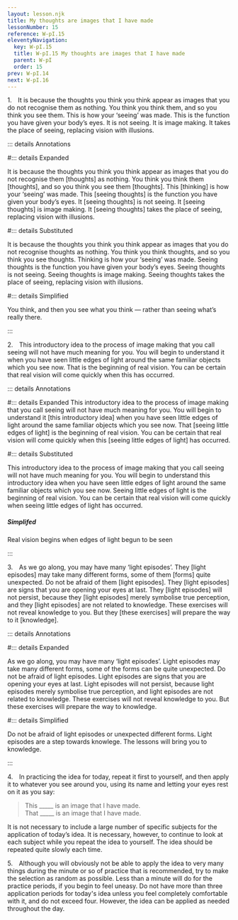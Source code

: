 ```yaml
---
layout: lesson.njk
title: My thoughts are images that I have made
lessonNumber: 15
reference: W-pI.15
eleventyNavigation:
  key: W-pI.15
  title: W-pI.15 My thoughts are images that I have made
  parent: W-pI
  order: 15
prev: W-pI.14
next: W-pI.16
---
```


1. It is because the thoughts you think you think appear as images that you do not recognise them as nothing. 
You think you think them, and so you think you see them. 
This is how your ‘seeing’ was made. 
This is the function you have given your body’s eyes. 
It is not seeing. 
It is image making. 
It takes the place of seeing, replacing vision with illusions.

::: details Annotations

#::: details Expanded

It is because the thoughts you think you think appear as images that you do not recognise them [thoughts] as nothing. 
You think you think them [thoughts], and so you think you see them [thoughts]. 
This [thinking] is how your ‘seeing’ was made. 
This [seeing thoughts] is the function you have given your body’s eyes. 
It [seeing thoughts] is not seeing. 
It [seeing thoughts] is image making. 
It [seeing thoughts] takes the place of seeing, replacing vision with illusions.

#::: details Substituted

It is because the thoughts you think you think appear as images that you do not recognise thoughts as nothing. 
You think you think thoughts, and so you think you see thoughts. 
Thinking is how your ‘seeing’ was made. 
Seeing thoughts is the function you have given your body’s eyes. 
Seeing thoughts is not seeing. 
Seeing thoughts is image making. 
Seeing thoughts takes the place of seeing, replacing vision with illusions.

#::: details Simplified

You think, and then you see what you think — rather than seeing what’s really there.

:::

2. This introductory idea to the process of image making that you call seeing will not have much meaning for you. 
You will begin to understand it when you have seen little edges of light around the same familiar objects which you see now. 
That is the beginning of real vision. 
You can be certain that real vision will come quickly when this has occurred.

::: details Annotations

#::: details Expanded
This introductory idea to the process of image making that you call seeing will not have much meaning for you. 
You will begin to understand it [this introductory idea] when you have seen little edges of light around the same familiar objects which you see now. 
That [seeing little edges of light] is the beginning of real vision. 
You can be certain that real vision will come quickly when this [seeing little edges of light] has occurred.

#::: details Substituted

This introductory idea to the process of image making that you call seeing will not have much meaning for you. 
You will begin to understand this introductory idea when you have seen little edges of light around the same familiar objects which you see now. 
Seeing little edges of light is the beginning of real vision. 
You can be certain that real vision will come quickly when seeing little edges of light has occurred.

##### Simplifed

Real vision begins when edges of light begun to be seen

:::

3. As we go along, you may have many ‘light episodes’. 
They [light episodes] may take many different forms, some of them [forms] quite unexpected. 
Do not be afraid of them [light episodes]. 
They [light episodes] are signs that you are opening your eyes at last. 
They [light episodes] will not persist, because they [light episodes] merely symbolise true perception, and they [light episodes] are not related to knowledge. 
These exercises will not reveal knowledge to you. 
But they [these exercises] will prepare the way to it [knowledge].

::: details Annotations

#::: details Expanded

As we go along, you may have many ‘light episodes’. 
Light episodes may take many different forms, some of the forms can be quite unexpected. 
Do not be afraid of light episodes. 
Light episodes are signs that you are opening your eyes at last. 
Light episodes will not persist, because light episodes merely symbolise true perception, and light episodes are not related to knowledge. 
These exercises will not reveal knowledge to you. 
But these exercises will prepare the way to knowledge.

#::: details Simplified

Do not be afraid of light episodes or unexpected different forms.
Light episodes are a step towards knowlege.
The lessons will bring you to knowledge. 

:::

4. In practicing the idea for today, repeat it first to yourself, and then apply it to whatever you see around you, using its name and letting your eyes rest on it as you say:

>This _____ is an image that I have made.  
That _____ is an image that I have made.

It is not necessary to include a large number of specific subjects for the application of today’s idea. 
It is necessary, however, to continue to look at each subject while you repeat the idea to yourself. 
The idea should be repeated quite slowly each time.

5. Although you will obviously not be able to apply the idea to very many things during the minute or so of practice that is recommended, try to make the selection as random as possible. 
Less than a minute will do for the practice periods, if you begin to feel uneasy. 
Do not have more than three application periods for today's idea unless you feel completely comfortable with it, and do not exceed four. 
However, the idea can be applied as needed throughout the day.
